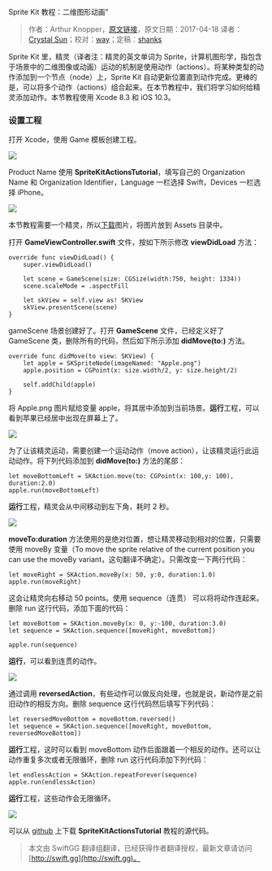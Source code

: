 Sprite Kit 教程：二维图形动画"

> 作者：Arthur Knopper，[原文链接](https://www.ioscreator.com/tutorials/sprite-movement-actions-sprite-kit-ios-tutorial-ios10)，原文日期：2017-04-18
> 译者：[Crystal Sun](http://www.jianshu.com/users/7a2d2cc38444/latest_articles)；校对：[way](undefined)；定稿：[shanks](http://codebuild.me/)
  









Sprite Kit 里，精灵（译者注：精灵的英文单词为 Sprite，计算机图形学，指包含于场景中的二维图像或动画）运动的机制是使用动作（actions）。将某种类型的动作添加到一个节点（node）上，Sprite Kit 自动更新位置直到动作完成。更棒的是，可以将多个动作（actions）组合起来。在本节教程中，我们将学习如何给精灵添加动作。本节教程使用 Xcode 8.3 和 iOS 10.3。


### 设置工程

打开 Xcode，使用 Game 模板创建工程。

![](https://swift.gg/img/articles/sprite-movement-actions-sprite-kit-ios-tutorial-ios10/xcode-game-templateformat=1500w1500530564.45)

Product Name 使用 **SpriteKitActionsTutorial**，填写自己的 Organization Name 和 Organization Identifier，Language 一栏选择 Swift，Devices 一栏选择 iPhone。

![](https://swift.gg/img/articles/sprite-movement-actions-sprite-kit-ios-tutorial-ios10/spritekit-actions-projectformat=1500w1500530565.94)

本节教程需要一个精灵，所以[下载](https://www.ioscreator.com/s/Apple.png)图片，将图片放到 Assets 目录中。

打开 **GameViewController.swift** 文件，按如下所示修改 **viewDidLoad** 方法：

    
    override func viewDidLoad() {
        super.viewDidLoad()
            
        let scene = GameScene(size: CGSize(width:750, height: 1334))
        scene.scaleMode = .aspectFill
            
        let skView = self.view as! SKView
        skView.presentScene(scene)
    }

gameScene 场景创建好了。打开 **GameScene** 文件，已经定义好了 GameScene 类，删除所有的代码，然后如下所示添加 **didMove(to:)** 方法。

    
    override func didMove(to view: SKView) {
        let apple = SKSpriteNode(imageNamed: "Apple.png")
        apple.position = CGPoint(x: size.width/2, y: size.height/2)
            
        self.addChild(apple)
    }

将 Apple.png 图片赋给变量 apple，将其居中添加到当前场景。**运行**工程，可以看到苹果已经居中出现在屏幕上了。

![](https://swift.gg/img/articles/sprite-movement-actions-sprite-kit-ios-tutorial-ios10/center-spritekit-simulatorformat=750w1500530566.73)

为了让该精灵运动，需要创建一个运动动作（move action），让该精灵运行此运动动作。将下列代码添加到 **didMove(to:)** 方法的尾部：

    
    let moveBottomLeft = SKAction.move(to: CGPoint(x: 100,y: 100), duration:2.0)
    apple.run(moveBottomLeft)

**运行**工程，精灵会从中间移动到左下角，耗时 2 秒。

![](https://swift.gg/img/articles/sprite-movement-actions-sprite-kit-ios-tutorial-ios10/bottomleft-spritekit-simulatorformat=750w1500530567.46)

**moveTo:duration** 方法使用的是绝对位置，想让精灵移动到相对的位置，只需要使用 moveBy 变量（To move the sprite relative of the current position you can use the moveBy variant，这句翻译不确定）。只需改变一下两行代码：

    
    let moveRight = SKAction.moveBy(x: 50, y:0, duration:1.0)
    apple.run(moveRight)

这会让精灵向右移动 50 points。使用 sequence（连贯） 可以将将动作连起来。删除 run 这行代码，添加下面的代码：

    
    let moveBottom = SKAction.moveBy(x: 0, y:-100, duration:3.0)
    let sequence = SKAction.sequence([moveRight, moveBottom])
            
    apple.run(sequence)

**运行**，可以看到连贯的动作。

![](https://swift.gg/img/articles/sprite-movement-actions-sprite-kit-ios-tutorial-ios10/sequence-spritekit-simulatorformat=750w1500530568.15)

通过调用 **reversedAction**，有些动作可以做反向处理，也就是说，新动作是之前旧动作的相反方向。删除 sequence 这行代码然后填写下列代码：

    
    let reversedMoveBottom = moveBottom.reversed()
    let sequence = SKAction.sequence([moveRight, moveBottom, reversedMoveBottom])

**运行**工程，这时可以看到 moveBottom 动作后面跟着一个相反的动作。还可以让动作重复多次或者无限循环，删除 run 这行代码添加下列代码：

    
    let endlessAction = SKAction.repeatForever(sequence)
    apple.run(endlessAction)

**运行**工程，这些动作会无限循环。

![](https://swift.gg/img/articles/sprite-movement-actions-sprite-kit-ios-tutorial-ios10/repeat-forever-spritekit-simulatorformat=750w1500530569.94)

可以从 [github](https://github.com/ioscreator/ioscreator) 上下载 **SpriteKitActionsTutorial** 教程的源代码。
> 本文由 SwiftGG 翻译组翻译，已经获得作者翻译授权，最新文章请访问 [http://swift.gg](http://swift.gg)。
